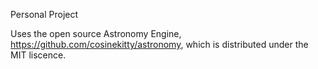 Personal Project

Uses the open source Astronomy Engine, https://github.com/cosinekitty/astronomy, which is distributed under the MIT liscence. 
